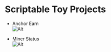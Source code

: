 # Scriptable Toy Projects

* Anchor Earn<br>
![Alt](https://www.dropbox.com/s/uypfrw8aa48ymex/AnchorEarn.jpg?raw=1 "Anchor Earn Widget")

* Miner Status <br>
![Alt](https://www.dropbox.com/s/uypfrw8aa48ymex/MinerStat.jpg?raw=1 "Miner Status Widget")